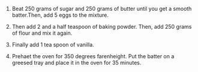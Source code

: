 
1. Beat 250 grams of sugar and 250 grams of butter until you get a smooth batter.Then, add 5 eggs to the mixture.

2. Then add 2 and a half teaspoon of baking powder. Then, add 250 grams of flour and mix it again.

3. Finally add 1 tea spoon of vanilla.

4. Prehaet the oven for 350 degrees farenheight. Put the batter on a greesed tray and place it in the oven for 35 minutes.